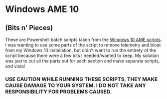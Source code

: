 # Windows AME 10

## (Bits n' Pieces)

These are Powershell batch scripts taken from the [Windows 10 AME scripts](https://git.ameliorated.info/malte/scripts). I was wanting to use some parts of the script to remove telemetry and bloat from my Windows 10 installation, but didn't want to run the entirety of the script because there were a few bits I needed/wanted to keep. My solution was just to cut all the parts out for each section and make separate scripts, and viola!

### USE CAUTION WHILE RUNNING THESE SCRIPTS, THEY MAKE CAUSE DAMAGE TO YOUR SYSTEM. I DO NOT TAKE ANY RESPONSIBILITY FOR PROBLEMS CAUSED.
